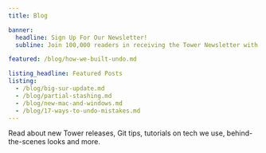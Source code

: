 ```yaml
---
title: Blog

banner:
  headline: Sign Up For Our Newsletter!
  subline: Join 100,000 readers in receiving the Tower Newsletter with updates, discounts and giveaways, as well as new content.

featured: /blog/how-we-built-undo.md

listing_headline: Featured Posts
listing:
  - /blog/big-sur-update.md
  - /blog/partial-stashing.md
  - /blog/new-mac-and-windows.md
  - /blog/17-ways-to-undo-mistakes.md
---
```


Read about new Tower releases, Git tips, tutorials on tech we use, behind-the-scenes looks and more.
